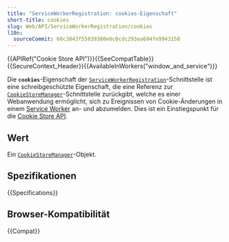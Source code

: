 ```yaml
---
title: "ServiceWorkerRegistration: cookies-Eigenschaft"
short-title: cookies
slug: Web/API/ServiceWorkerRegistration/cookies
l10n:
  sourceCommit: 60c3843f55839380e0c0cdc293ea694fe9943158
---
```


{{APIRef("Cookie Store API")}}{{SeeCompatTable}}{{SecureContext_Header}}{{AvailableInWorkers("window_and_service")}}

Die **`cookies`**-Eigenschaft der [`ServiceWorkerRegistration`](/de/docs/Web/API/ServiceWorkerRegistration)-Schnittstelle ist eine schreibgeschützte Eigenschaft, die eine Referenz zur [`CookieStoreManager`](/de/docs/Web/API/CookieStoreManager)-Schnittstelle zurückgibt, welche es einer Webanwendung ermöglicht, sich zu Ereignissen von Cookie-Änderungen in einem [Service Worker](/de/docs/Web/API/Service_Worker_API) an- und abzumelden. Dies ist ein Einstiegspunkt für die [Cookie Store API](/de/docs/Web/API/Cookie_Store_API).

## Wert

Ein [`CookieStoreManager`](/de/docs/Web/API/CookieStoreManager)-Objekt.

## Spezifikationen

{{Specifications}}

## Browser-Kompatibilität

{{Compat}}
